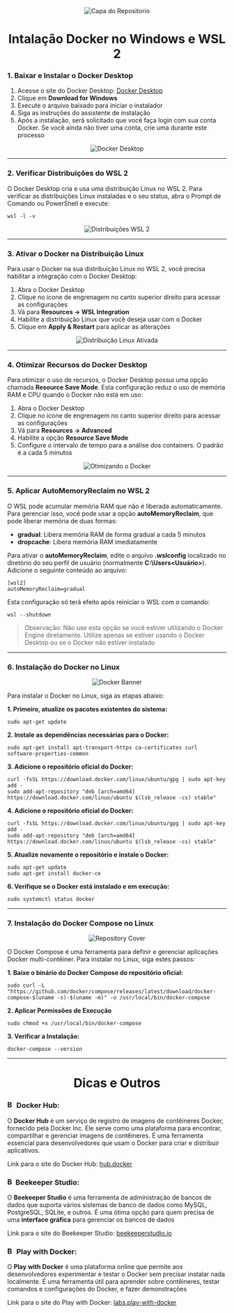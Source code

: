 <div align="center">
  <img src="https://github.com/user-attachments/assets/03b12ee9-1f97-4e66-97da-492c04785c3b" alt="Capa do Repositorio">
</div>

<h1 align="center"> Intalação Docker no Windows e WSL 2 </h1>


### 1. Baixar e Instalar o Docker Desktop

1. Acesse o site do Docker Desktop: [Docker Desktop](https://www.docker.com/products/docker-desktop/)
2. Clique em **Download for Windows**
3. Execute o arquivo baixado para iniciar o instalador
4. Siga as instruções do assistente de instalação
5. Após a instalação, será solicitado que você faça login com sua conta Docker. Se você ainda não tiver uma conta, crie uma durante este processo

<div align="center">
  <img src="https://github.com/user-attachments/assets/98743c8f-c169-4cc0-a3f3-0111f6db4b90" alt="Docker Desktop">
</div>

<hr>

### 2. Verificar Distribuições do WSL 2

O Docker Desktop cria e usa uma distribuição Linux no WSL 2. Para verificar as distribuições Linux instaladas e o seu status, abra o Prompt de Comando ou PowerShell e execute:

```
wsl -l -v
```

<div align="center">
  <img src="https://github.com/user-attachments/assets/8c8c1124-22e2-479f-afa5-b3ffc20b4c53" alt="Distribuições WSL 2">
</div>

<hr>

### 3. Ativar o Docker na Distribuição Linux

Para usar o Docker na sua distribuição Linux no WSL 2, você precisa habilitar a integração com o Docker Desktop:

1. Abra o Docker Desktop
2. Clique no ícone de engrenagem no canto superior direito para acessar as configurações
3. Vá para **Resources -> WSL Integration**
4. Habilite a distribuição Linux que você deseja usar com o Docker
5. Clique em **Apply & Restart** para aplicar as alterações

<div align="center">
  <img src="https://github.com/user-attachments/assets/7bb35fa1-f399-4164-8114-c4a483be2620" alt="Distribuição Linux Ativada">
</div>

<hr>

### 4. Otimizar Recursos do Docker Desktop

Para otimizar o uso de recursos, o Docker Desktop possui uma opção chamada **Resource Save Mode**. Esta configuração reduz o uso de memória RAM e CPU quando o Docker não está em uso:

1. Abra o Docker Desktop
2. Clique no ícone de engrenagem no canto superior direito para acessar as configurações
3. Vá para **Resources -> Advanced**
4. Habilite a opção **Resource Save Mode**
5. Configure o intervalo de tempo para a análise dos containers. O padrão é a cada 5 minutos

<div align="center">
  <img src="https://github.com/user-attachments/assets/b2d00207-ddd8-46ad-adab-6b3d0e9a1691" alt="Otimizando o Docker">
</div>

<hr>

### 5. Aplicar AutoMemoryReclaim no WSL 2

O WSL pode acumular memória RAM que não é liberada automaticamente. Para gerenciar isso, você pode usar a opção **autoMemoryReclaim**, que pode liberar memória de duas formas:

- **gradual**: Libera memória RAM de forma gradual a cada 5 minutos
- **dropcache**: Libera memória RAM imediatamente

Para ativar o **autoMemoryReclaim**, edite o arquivo **.wslconfig** localizado no diretório do seu perfil de usuário (normalmente **C:\Users\<Usuário>**). Adicione o seguinte conteúdo ao arquivo:

```
[wsl2]
autoMemoryReclaim=gradual
```

Esta configuração só terá efeito após reiniciar o WSL com o comando:

```
wsl --shutdown
```

> Observação: Não use esta opção se você estiver utilizando o Docker Engine diretamente. Utilize apenas se estiver usando o Docker Desktop ou se o Docker não estiver instalado

<hr>

### 6. Instalação do Docker no Linux

<p align="center">
  <img src="https://github.com/user-attachments/assets/71072454-171b-4665-ad09-f018159e14d5" alt="Docker Banner">
</p>

Para instalar o Docker no Linux, siga as etapas abaixo:

**1. Primeiro, atualize os pacotes existentes do sistema:**
 ```
 sudo apt-get update
 ```
**2. Instale as dependências necessárias para o Docker:**
 ```
 sudo apt-get install apt-transport-https ca-certificates curl software-properties-common
 ```
**3. Adicione o repositório oficial do Docker:**
 ```
 curl -fsSL https://download.docker.com/linux/ubuntu/gpg | sudo apt-key add -
 sudo add-apt-repository "deb [arch=amd64] https://download.docker.com/linux/ubuntu $(lsb_release -cs) stable"
 ```
**4. Adicione o repositório oficial do Docker:**
 ```
 curl -fsSL https://download.docker.com/linux/ubuntu/gpg | sudo apt-key add -
 sudo add-apt-repository "deb [arch=amd64] https://download.docker.com/linux/ubuntu $(lsb_release -cs) stable"
 ```
**5. Atualize novamente o repositório e instale o Docker:**
 ```
 sudo apt-get update
 sudo apt-get install docker-ce
 ```
**6. Verifique se o Docker está instalado e em execução:**
 ```
 sudo systemctl status docker
 ```

<hr>

### 7. Instalação do Docker Compose no Linux

<p align="center">
  <img src="https://github.com/user-attachments/assets/06d59db8-03fe-4abc-bccb-6c973e749a4c" alt="Repository Cover">
</p>

O Docker Compose é uma ferramenta para definir e gerenciar aplicações Docker multi-contêiner. Para instalar no Linux, siga estes passos:

**1. Baixe o binário do Docker Compose do repositório oficial:**
```
sudo curl -L "https://github.com/docker/compose/releases/latest/download/docker-compose-$(uname -s)-$(uname -m)" -o /usr/local/bin/docker-compose
```
**2. Aplicar Permissões de Execução**
```
sudo chmod +x /usr/local/bin/docker-compose
```
**3. Verificar a Instalação:**
```
docker-compose --version
```

<hr>

<h1 align="center">Dicas e Outros </h1>

### <img src="https://github.com/user-attachments/assets/86bed6de-67f3-4c78-a025-185f9a2a56ef" alt="Beekeeper Studio icon" width="17" height="17"> Docker Hub:

O **Docker Hub** é um serviço de registro de imagens de contêineres Docker, fornecido pela Docker Inc. Ele serve como uma plataforma para encontrar, compartilhar e gerenciar imagens de contêineres. É uma ferramenta essencial para desenvolvedores que usam o Docker para criar e distribuir aplicativos. 

Link para o site do Docker Hub: [hub.docker](https://hub.docker.com)

### <img src="https://github.com/user-attachments/assets/df28deb3-f22e-4795-8854-449314ca5713" alt="Beekeeper Studio icon" width="15" height="17"> Beekeeper Studio:

O **Beekeeper Studio** é uma ferramenta de administração de bancos de dados que suporta vários sistemas de banco de dados como MySQL, PostgreSQL, SQLite, e outros. É uma ótima opção para quem precisa de uma **interface gráfica** para gerenciar os bancos de dados

Link para o site do Beekeeper Studio: [beekeeperstudio.io](https://www.beekeeperstudio.io/)

### <img src="https://github.com/user-attachments/assets/2f04c1c9-490a-4f9c-b811-8556454d8403" alt="Beekeeper Studio icon" width="17" height="17"> Play with Docker:

O **Play with Docker** é uma plataforma online que permite aos desenvolvedores experimentar e testar o Docker sem precisar instalar nada localmente. É uma ferramenta útil para aprender sobre contêineres, testar comandos e configurações do Docker, e fazer demonstrações

Link para o site do Play with Docker: [labs.play-with-docker](https://labs.play-with-docker.com)

